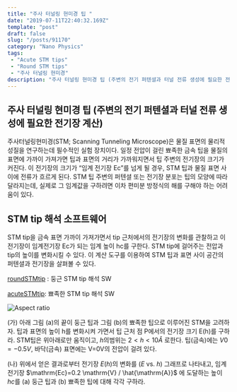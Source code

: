 ```yaml
---
title: "주사 터널링 현미경 팁 "
date: "2019-07-11T22:40:32.169Z"
template: "post"
draft: false
slug: "/posts/91170"
category: "Nano Physics"
tags: 
 - "Acute STM tips"
 - "Round STM tips"
 - "주사 터널링 현미경"
description: "주사 터널링 현미경 팁 (주변의 전기 퍼텐셜과 터널 전류 생성에 필요한 전기장 계산)"
---
```


## 주사 터널링 현미경 팁 (주변의 전기 퍼텐셜과 터널 전류 생성에 필요한 전기장 계산)

주사터널링현미경(STM; Scanning Tunneling Microscope)은 물질 표면의 물리적 성질을 연구하는데 필수적인 실험 장치이다. 일정 전압이 걸린 뾰족한 금속 팁을 물질의 표면에 가까이 가져가면 팁과 표면의 거리가 가까워지면서 팁 주변의 전기장의 크기가 커진다. 이 전기장의 크기가 “임계 전기장 Ec”를 넘게 될 경우, STM 팁과 물질 표면 사이에 전류가 흐르게 된다. STM 팁 주변의 퍼텐셜 또는 전기장 분포는 팁의 모양에 따라 달라지는데, 실제로 그 임계값을 구하려면 이차 편미분 방정식의 해를 구해야 하는 어려움이 있다.

## STM tip 해석 소프트웨어

STM tip을 금속 표면 가까이 가져가면서 tip 근처에서의 전기장의 변화를 관찰하고 이 전기장이 임계전기장 Ec가 되는 임계 높이 hc를 구한다. STM tip에 걸어주는 전압과 tip의 높이를 변화시킬 수 있다. 이 계산 도구를 이용하여 STM 팁과 표면 사이 공간의 퍼텐셜과 전기장을 살펴볼 수 있다.

[roundSTMtip](https://www.edison.re.kr/scienceappstore/-/scienceapp/roundSTMtip/1-0-0/view) : 둥근 STM tip 해석 SW 

[acuteSTMtip](https://www.edison.re.kr/scienceappstore/-/scienceapp/acuteSTMtip/1-0-0/view): 뾰족한 STM tip 해석 SW

![Aspect ratio](/media/POST/9117/0.jpg)

(가) 아래 그림 (a)의 끝이 둥근 팁과 그림 (b)의 뾰족한 팁으로 이루어진 STM을 고려하자. 팁과 표면의 높이 h를 변화시켜 가면서 팁 근처 점 P에서의 전기장 크기 E(h)를 구하라. STM팁은 위아래로만 움직이고, $h$의범위는 $2<h<10 \hat{A}$ 로한다. 팁(금속)에는 $V0 =-0.5V$, 바닥(금속) 표면에는 V=0V의 전압이 걸려 있다.

(나) 위에서 얻은 결과로부터 전기장 $E(h)$의 변화를 ($E$ vs. $h$) 그래프로 나타내고, 임계 전기장 $\mathrm{Ec}=0.2 \mathrm{V} / \hat{\mathrm{A}}$ 에 도달하는 높이 $hc$를 (a) 둥근 팁과 (b) 뾰족한 팁에 대해 각각 구하라.

